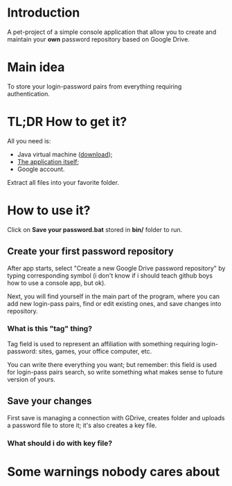 # Introduction
A pet-project of a simple console application that allow you to create and maintain your **own** password repository based on Google Drive.

# Main idea
To store your login-password pairs from everything requiring authentication.

# TL;DR How to get it?
All you need is:
- Java virtual machine ([download](https://www.google.com));
- [The application itself](https://drive.google.com/file/d/1ipiAeO5dnBuWN0cZ6QFri690GKKuR7TQ/view?usp=sharing);
- Google account.

Extract all files into your favorite folder.

# How to use it?
Click on **Save your password.bat** stored in **bin/** folder to run.

## Create your first password repository
After app starts, select "Create a new Google Drive password repository" by typing corresponding symbol 
(i don't know if i should teach github boys how to use a console app, but ok).

Next, you will find yourself in the main part of the program, where you can add new login-pass pairs, find or edit existing ones, and save changes into repository.

### What is this "tag" thing?
Tag field is used to represent an affiliation with something requiring login-password: sites, games, your office computer, etc.

You can write there everything you want; but remember: this field is used for login-pass pairs search, so write something what makes sense to future version of yours.

## Save your changes
First save is managing a connection with GDrive, creates folder and uploads a password file to store it; it's also creates a key file.

### What should i do with key file?


# Some warnings nobody cares about
